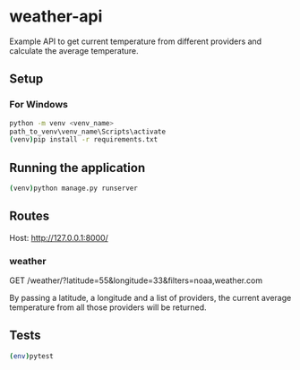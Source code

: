 # weather-api
Example API to get current temperature from different providers and calculate the average temperature.

## Setup 

### For Windows
```bash
python -m venv <venv_name>
path_to_venv\venv_name\Scripts\activate
(venv)pip install -r requirements.txt
```

## Running the application
```bash
(venv)python manage.py runserver
```

## Routes

Host:  http://127.0.0.1:8000/

### weather
GET /weather/?latitude=55&longitude=33&filters=noaa,weather.com

By passing a latitude, a longitude and a list of providers, the current average temperature from all those providers will be returned.
## Tests
```bash
(env)pytest
```